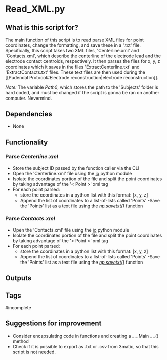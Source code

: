 # Read_XML.py
## What is this script for?
The main function of this script is to read parse XML files for point coordinates, change the formatting, and save these in a '.txt' file. Specifically, this script takes two XML files, 'Centerline.xml' and 'Contacts.xml', which describe the centerline of the electrode lead and the electrode contact centroids, respectively. It then parses the files for x, y, z coordinates which it saves in the files 'ExtractCenterline.txt' and 'ExtractContacts.txt' files. These text files are then used during the [[Pudendal Protocol#Electrode reconstruction|electrode reconstruction]].

*Note:* The variable *Path0*, which stores the path to the 'Subjects' folder is hard coded, and must be changed if the script is gonna be ran on another computer. Nevermind.

## Dependencies
- None

## Functionality 
### Parse *Centerline.xml*
- Store the subject ID passed by the function caller via the CLI
- Open the 'Centerline.xml' file using the [io](https://docs.python.org/3/library/io.html) python module
- Isolate the coordinates portion of the file and split the point coordinates by taking advantage of the '< Point >' xml tag
- For each point parsed:
	- store the coordinates in a python list with this format: [x, y, z]
	- Append the list of coordinates to a list-of-lists called 'Points'
-Save the 'Points' list as a text file using the *[np.savetxt()](https://numpy.org/doc/stable/reference/generated/numpy.savetxt.html)* function

### Parse *Contacts.xml*
- Open the 'Contacts.xml' file using the [io](https://docs.python.org/3/library/io.html) python module
- Isolate the coordinates portion of the file and split the point coordinates by taking advantage of the '< Point >' xml tag
- For each point parsed:
	- store the coordinates in a python list with this format: [x, y, z]
	- Append the list of coordinates to a list-of-lists called 'Points'
-Save the 'Points' list as a text file using the *[np.savetxt()](https://numpy.org/doc/stable/reference/generated/numpy.savetxt.html)* function

## Outputs

## Tags
#incomplete 

## Suggestions for improvement
- Consider encapsulating code in functions and creating a _ _ Main _ _() method
- Check if it is possible to export as .txt or .csv from 3matic, so that this script is not needed.

